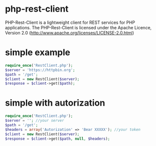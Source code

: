 # php-rest-client

PHP-Rest-Client is a lightweight client for REST services for PHP applications. The PHP-Rest-Client is licensed under the Apache Licence, Version 2.0 (http://www.apache.org/licenses/LICENSE-2.0.html)

# simple example
```php
require_once('RestClient.php'); 
$server = 'https://httpbin.org';
$path = '/get';
$client = new RestClient($server);
$response = $client->get($path);
```

# simple with autorization
```php
require_once('RestClient.php'); 
$server = ''; //your server
$path = '/get';
$headers = array('Autorization' => 'Bear XXXXX'); //your token
$client = new RestClient($server);
$response = $client->get($path, null, $headers);
```
